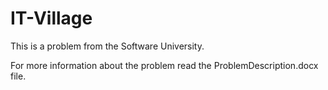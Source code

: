 # IT-Village

This is a problem from the Software University. 

For more information about the problem read the ProblemDescription.docx file.